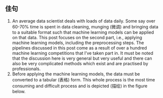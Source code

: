 ## 佳句

1. An average data scientist deals with loads of data daily. Some say over 60-70% time is spent in data cleaning, munging (微调) and bringing data to a suitable format such that machine learning models can be applied on that data. This post focuses on the second part, i.e., applying machine learning models, including the preprocessing steps. The pipelines discussed in this post come as a result of over a hundred machine learning competitions that I’ve taken part in. It must be noted that the discussion here is very general but very useful and there can also be very complicated methods which exist and are practised by professionals.
2. Before applying the machine learning models, the data must be converted to a tabular (表格) form. This whole process is the most time consuming and difficult process and is depicted (描绘) in the figure below.